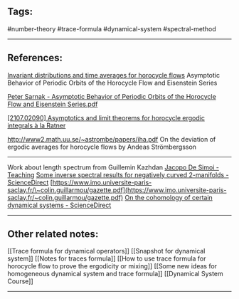 
## Tags:


#number-theory #trace-formula #dynamical-system #spectral-method

---

## References:
[Invariant distributions and time averages for horocycle flows](https://projecteuclid.org/journals/duke-mathematical-journal/volume-119/issue-3/Invariant-distributions-and-time-averages-for-horocycle-flows/10.1215/S0012-7094-03-11932-8.full)
Asymptotic Behavior of Periodic Orbits of the Horocycle Flow and Eisenstein Series

[Peter Sarnak - Asymptotic Behavior of Periodic Orbits of the Horocycle Flow and Eisenstein Series.pdf](hook://file/SFtQXt9nc?p=VGhlc2lzL1RyYWNlIGZvcm11bGEgZm9yIGR5bmFtaWNhbCBvcGVyYXRvcnM=&n=Peter%20Sarnak%20%2D%20Asymptotic%20Behavior%20of%20Periodic%20Orbits%20of%20the%20Horocycle%20Flow%20and%20Eisenstein%20Series%2Epdf#p=1&x=0&y=0&s=2&e=84)

[[2107.02090] Asymptotics and limit theorems for horocycle ergodic integrals à la Ratner](https://arxiv.org/abs/2107.02090)

http://www2.math.uu.se/~astrombe/papers/iha.pdf
On the deviation of ergodic averages for horocycle flows by Andeas Strömbergsson


---
Work about length spectrum from Guillemin Kazhdan 
[Jacopo De Simoi - Teaching](http://www.math.toronto.edu/jacopods/mat1846.html)
[Some inverse spectral results for negatively curved 2-manifolds - ScienceDirect](https://pdf.sciencedirectassets.com/271595/1-s2.0-S0040938300X01255/1-s2.0-0040938380900154/main.pdf?X-Amz-Security-Token=IQoJb3JpZ2luX2VjEM%2F%2F%2F%2F%2F%2F%2F%2F%2F%2F%2FwEaCXVzLWVhc3QtMSJGMEQCIC5W1%2BPeOrAmjdPPGUNuWiEh0Vc8Pd5s4k0sKveR%2Bp8%2FAiAIHHOKMN%2F2Yn9TEJI%2F9K7A%2BPkZa%2BxkLdPvXaFt1Z2%2BWCqyBQgoEAUaDDA1OTAwMzU0Njg2NSIM1iK%2Boysg7DcsWWo%2FKo8FhifFW2srDTq%2FK6KmLOvpYyAoLGmCLxkbBGNE9yXeDrv12bItdtwd0%2BhbrW1n9UOV%2Bvk4vuieBXj5RgIEm4M78W32jOvZXJLfQ8GLllCgLeS3nU0HG6LIfqxOugM6OFvwak27Gg6gRBT4fA%2FyeBQsup13n9z4ic1Bk8wS0JrJtO8O761lwtxCeafKM8k2wHJKymp0e9mx8X4w7gAr9vPM6sqXNj6fpvCwRd5zJLtnjuJJUx8iXtieD1PSkp3JpesIIx8aEwaRfGJdSgYB7zGsh09lgCi2Jc4iIysjdJkGL3sJmEWTn6f51dSyIYETJt9QJlWsFP6Ov9tSEFYg5PlGN1vOJoVZAOy2Nkp30MQlzwnBeUa%2FtV8sFDj9sSV3kjgIvKeCHkBIHJEjFSpQWqtbU7q7q25okFlbFnqIuWyzYnE2fJoAR7Z1NrIJX1EddIn8WXUTAP09Rc%2BtvR40xRDEATNufdT2FgD%2F5QPO82kCfAAjPDyRu2nhRFHvnCguO6H9Jp7y3S6k3qJVvcmk3tWKvxt%2FrYOsItVs%2BYOkKNUkbqZuUFAG1%2BKfSH22vEuke0i4ezSaRu0ALSkH5Uf5AFeJsBP21IPIEBUjtMY1NkjlmescHj%2Bu3sikDTUZk9WCcVEdzL13R0RgbyeD2YfG63zdGGW5z4ySrGRw0LXcEwW%2FzOlUV8H0jaX9utZyAvQK9W1KTbbfnoufguykAfL6syPtLGTEEl7YHPyr6JuoVt7cdmAOwo8XRyHYMzS8g7AnOM42rDIdY0NWz5T6h4lHhSa84ej0BnR2ubZ3cxuGfcrk7YfBBt5p2QwuVHMov7OeUVJo%2FTRA%2FV7LyC4GtBbQEDJRIt%2BPF%2FcIWzC2sd2c7lU61TDg5aqkBjqyAaG7zMWtkETozm2StOr5vReplRSavmwDhrhZz8APA8aoHQjvKnD%2FcQuqg3IEjc1n9SJUHrSh4LKkY1fzZR5h4G08YWTw1pC%2BSmRXRj0enDuRFvz0Iz6B9iQJIFeTZ7wWftbBPeuosFahzAGax18lo2D4wm0wfHnYjWM3JO%2F8pDXYf1L2%2F3P1Di7eNCrSOxdkhAXii0nASiuNOhPo8q0g2LuUegk%2Fb9NuvbCYrvqpAOWgiYY%3D&X-Amz-Algorithm=AWS4-HMAC-SHA256&X-Amz-Date=20230615T081617Z&X-Amz-SignedHeaders=host&X-Amz-Expires=300&X-Amz-Credential=ASIAQ3PHCVTY5IEK7Z7J%2F20230615%2Fus-east-1%2Fs3%2Faws4_request&X-Amz-Signature=5cc36bb43573d730765e4f9320be58b947a553344f67fc5e8ee8ddb260c5e6e9&hash=c66f6215e5efa667d9ed7c853400717e7b1688886afa536df0cc03f20625da27&host=68042c943591013ac2b2430a89b270f6af2c76d8dfd086a07176afe7c76c2c61&pii=0040938380900154&tid=spdf-8a10cbce-742f-4d20-b6ac-66d1144d92a6&sid=dae8182e9427c24db50bbb5957d865b32213gxrqb&type=client&tsoh=d3d3LnNjaWVuY2VkaXJlY3QuY29t&ua=190e5904525a5a0a010208&rr=7d795ebbff943b63&cc=ch)
[https://www.imo.universite-paris-saclay.fr/\~colin.guillarmou/gazette.pdf](https://www.imo.universite-paris-saclay.fr/~colin.guillarmou/gazette.pdf)
[On the cohomology of certain dynamical systems - ScienceDirect](https://pdf.sciencedirectassets.com/271595/1-s2.0-S0040938300X01255/1-s2.0-0040938380900142/main.pdf?X-Amz-Security-Token=IQoJb3JpZ2luX2VjEND%2F%2F%2F%2F%2F%2F%2F%2F%2F%2FwEaCXVzLWVhc3QtMSJGMEQCIBrolZCML8BBIG7xO0mLiVsdGehfl1gecSQmMNe%2F057EAiA6ikGL%2BYQxDFi5T4Zqj0wz0chfahQ7zhJiNzaBqFCBEiqyBQgpEAUaDDA1OTAwMzU0Njg2NSIMJlStn57N55TCQejAKo8FYDbOV9dPohFXP%2FSuCAe4stMApo1ArIHaCpcVwyMSH5WFezpre%2BT2JoNh2iwchZ%2B3wu1%2F8NurGxOT7aUko3dP5YEampeYX%2Fb9kfPLbF9KH9lqKG1Lg%2FBI8sOxsHGJqvTuveSqUvuAFh%2FT0dP%2BzLs%2Fv%2BBAADt6xxT4HWkCLCV%2BKXSgSXqzXajDd0ETdlzVmxZaYcv%2F8P782P6wW2F9DknwuPgkMJ6aUmLNvw7seFhHJNGcnCm6Q8UV46%2B9YCcVJqA6zz1L6FOJveN8ION4UwFRjRL%2FrPZd6qZSa0IuM8aJ2VaUp5fAqiUkafkLgRPHoHXUIP8ew5euG9ITM9EUI2VtqUkk34J5g25uNv4dlX1U%2F8WHXS9Jyo8kld%2BsGptca8yAu%2B8lVQEWOk1wytgddOoM33LHBXi6l9VK8nGSIAthT9WFSzRUcGpX6SZpoh4o2I0xfl4WhnKZzi%2FD8m6O0fTfSmPXxDfuW6m%2BOrIuJnyQrsCBMpDqbI50bOCE%2B%2BxVuf5fxRrDFKuBdqoqXmFG2AOIiy1m%2BsuotFlSY2VIYOcIr%2F1JrVh77uKltCR%2FdkcG%2B%2Btbrw7yCHklmyEzc3wP%2BoK3XLeOMbhWbDSCbCbAbGz94lAXpzjGmBOmsqAfSdLcPDtMEh4viFP5vOGX3%2B9Rq0ym9NBtf5F2ySsFvU9rKUeTid8hvAGOUWRoRqVEfAWqBusbfsEN3q8nsbzZFEM71QQptOIrwnqv6RLpElvXRwCKsMOK62Z6A375W40UIYrFxUDuenCjl1fDhVCLWpCSO33xDPm0W56Qm1N9Ir7%2BZ%2B%2BGpiFiGzY%2Btqdc4fQwIegjJhcA2xYAsFLfjvizdGPjdDN6hnwJoafe33iy3gQc3e5Z9zDa%2BqqkBjqyATigD6CNeEBeg1P%2FUKXhHAGQbvwZz19Rm3Yhs93XA4mnr%2F0NJFrDciT4uiwBKJ3yBwKiyIfT%2B32ADBirP6L7Bd2uBEJGTGisOqQDdjyMlU3YHprHyxGVXCZr8fapdaYpL6Twe8%2FS%2BqJ8m%2FpuoFEC3qEXaDZrZ4D4JmZrfvTPduQEhdLc2PlnwZLD2mg5jNo0p%2FCkmnXB5XX5Lp9sXe0ZaDZKMPbvmTa2WHKTcgNnlWAtHnE%3D&X-Amz-Algorithm=AWS4-HMAC-SHA256&X-Amz-Date=20230615T081815Z&X-Amz-SignedHeaders=host&X-Amz-Expires=300&X-Amz-Credential=ASIAQ3PHCVTYY5A6R44E%2F20230615%2Fus-east-1%2Fs3%2Faws4_request&X-Amz-Signature=65ee6ebfe0954952ee14cf8733f622da957d3bf744277b75c6fe2cd52a4cf5fe&hash=f9399e2336198d9d848905eef0bc0547f0b8bb5bf099a55ac4d75987cb3b54ef&host=68042c943591013ac2b2430a89b270f6af2c76d8dfd086a07176afe7c76c2c61&pii=0040938380900142&tid=spdf-94a98764-8b12-4440-b6ba-2cf9114e3091&sid=dae8182e9427c24db50bbb5957d865b32213gxrqb&type=client&tsoh=d3d3LnNjaWVuY2VkaXJlY3QuY29t&ua=190e5904525a595e5a025d&rr=7d79619b3ba03b63&cc=ch)


---
## Other related notes:

[[Trace formula for dynamical operators]]
[[Snapshot for dynamical system]]
[[Notes for traces formula]]
[[How to use trace formula for horocycle flow to prove the ergodicity or mixing]]
[[Some new ideas for homogeneous dynamical system and trace formula]]
[[Dynamical System Course]]


---
